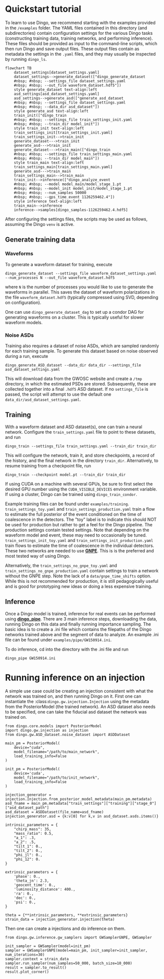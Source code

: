 # Quickstart tutorial

To learn to use Dingo, we recommend starting with the examples provided in the `/examples`
folder. The YAML files contained in this directory (and subdirectories) contain
configuration settings for the various Dingo tasks (constructing training data, training networks, and performing inference). These files should be provided as input to the
command-line scripts, which then run Dingo and save output files. These output files
contain as metadata the settings in the `.yaml` files, and they may usually be inspected
by running `dingo_ls`.

```{mermaid}
flowchart TB
    dataset_settings[dataset_settings.yaml]
    dataset_settings-->generate_dataset(["dingo_generate_dataset
    #nbsp; #nbsp; --settings_file dataset_settings.yaml
    #nbsp; #nbsp; --out_file waveform_dataset.hdf5"])
    style generate_dataset text-align:left
    asd_settings[asd_dataset_settings.yaml]
    asd_settings-->generate_asd(["generate_asd_dataset
    #nbsp; #nbsp; --settings_file dataset_settings.yaml
    #nbsp; #nbsp; --data_dir asd_dataset"])
    style generate_asd text-align:left
    train_init(["dingo_train 
    #nbsp; #nbsp; --settings_file train_settings_init.yaml
    #nbsp; #nbsp; --train_dir model_init"])
    style train_init text-align:left
    train_settings_init[train_settings_init.yaml]
    train_settings_init-->train_init
    generate_dataset--->train_init
    generate_asd--->train_init
    generate_dataset--->train_main(["dingo_train 
    #nbsp; #nbsp; --settings_file train_settings_main.yaml
    #nbsp; #nbsp; --train_dir model_main"])
    style train_main text-align:left
    train_settings_main[train_settings_main.yaml]
    generate_asd--->train_main
    train_settings_main-->train_main
    train_init-->inference(["dingo_analyze_event
    #nbsp; #nbsp; --model model_main/model_stage_1.pt
    #nbsp; #nbsp; --model_init model_init/model_stage_1.pt
    #nbsp; #nbsp; --num_samples 50000
    #nbsp; #nbsp; --gps_time_event 1126259462.4"])
    style inference text-align:left
    train_main-->inference
    inference-->samples[dingo_samples-1126259462.4.hdf5]
```




After configuring the settings files, the scripts may be used as follows, assuming the
Dingo `venv` is active.

## Generate training data

### Waveforms

To generate a waveform dataset for training, execute

```
dingo_generate_dataset --settings_file waveform_dataset_settings.yaml --num_processes N --out_file waveform_dataset.hdf5
```

where `N` is the number of processes you would like to use to generate the waveforms in
parallel. This saves the dataset of waveform polarizations in the
file `waveform_dataset.hdf5` (typically compressed using SVD, depending on configuration).

One can use `dingo_generate_dataset_dag` to set up a condor DAG for generating waveforms
on a cluster. This is typically useful for slower waveform models.

### Noise ASDs

Training also requires a dataset of noise ASDs, which are sampled randomly for each
training sample. To generate this dataset based on noise observed during a run, execute

```
dingo_generate_ASD_dataset --data_dir data_dir --settings_file asd_dataset_settings.yaml
```

This will download data from the GWOSC website and create a `/tmp` directory, in which the
estimated PSDs are stored. Subsequently, these are collected together into a final `.hdf5`
ASD dataset.
If no `settings_file` is passed, the script will attempt to use the default
one `data_dir/asd_dataset_settings.yaml`.

## Training

With a waveform dataset and ASD dataset(s), one can train a neural network. Configure
the `train_settings.yaml` file to point to these datasets, and run

```
dingo_train --settings_file train_settings.yaml --train_dir train_dir
```

This will configure the network, train it, and store checkpoints, a record of the history,
and the final network in the directory `train_dir`. Alternatively, to resume training from
a checkpoint file, run

```
dingo_train --checkpoint model.pt --train_dir train_dir
```

If using CUDA on a machine with several GPUs, be sure to first select the desired GPU
number using the `CUDA_VISIBLE_DEVICES` environment variable. If using a cluster, Dingo
can be trained using `dingo_train_condor`.

Example training files can be found under `examples/training`. 
`train_settings_toy.yaml` and `train_settings_production.yaml` train a flow to
estimate the full posterior of the event conditioned on the time of coalescence
in the detectors. The "toy" label is to indicate this should NOT be used for production but 
rather to get a feel for the Dingo pipeline. The production settings contain tested 
settings. Note that depending on the waveform model and event, these may need to occasionally
be tuned. `train_settings_init_toy.yaml` and `train_settings_init_production.yaml` train
flows to estimate the time of coalescence in the individual detectors. These two
networks are needed to use [**GNPE**](gnpe.md). This is is the preferred and
most tested way of using Dingo. 

Alternatively, the `train_settings_no_gnpe_toy.yaml` and
`train_settings_no_gnpe_production.yaml` contain settings to train a network
without the GNPE step. Note the lack of a `data/gnpe_time_shifts` option. While this is not
recommended for production, it is still pedagogically useful and is good for prototyping 
new ideas or doing a less expensive training.   

## Inference

Once a Dingo model is trained, inference for real events can be performed using
[**dingo_pipe**](dingo_pipe.md). There are 3 main inference steps, downloading the data, 
running Dingo on this data and finally running importance sampling. The basic
idea is to create a .ini file which contains the filepaths of the Dingo networks
trained above and the segment of data to analyze. An example .ini file can be
found under `examples/pipe/GW150914.ini`. 

To do inference, cd into the directory with the .ini file and run 

```
dingo_pipe GW150914.ini
```


<!-- One can also just run the network without doing importance sampling with the following
command line argument. 

```
dingo_analyze_event
  --model model
  --model_init model_init
  --gps_time_event gps_time_event
  --num_samples num_samples
  --num_gnpe_iterations num_gnpe_iterations
  --batch_size batch_size
```

where model.pt is the path of the trained Dingo mode, gps_time_event is the GPS
time of the event to be analyzed (e.g., 1126259462.4 for GW150914), num_samples
is the number of desired samples and batch_size is the batch size (the larger
the faster the computation, but limited by GPU memory). Dingo downloads the
event data from GWOSC. It also estimates the noise ASD from data prior to the
event. -->


# Running inference on an injection 

A simple use case could be creating an injection consistent with what the
network was trained on, and then running Dingo on it. First one can instantiate
the :class:`dingo.gw.injection.Injection` using the metadata from the
PosteriorModel (the trained network). An ASD dataset also needs to be specified,
one can take the fiducial asd dataset the network was trained on. 

```
from dingo.core.models import PosteriorModel
import dingo.gw.injection as injection
from dingo.gw.ASD_dataset.noise_dataset import ASDDataset

main_pm = PosteriorModel(
    device="cuda",
    model_filename="/path/to/main_network", 
    load_training_info=False
)

init_pm = PosteriorModel(
    device='cuda',
    model_filename="/path/to/init_network",
    load_training_info=False
)

injection_generator = injection.Injection.from_posterior_model_metadata(main_pm.metadata)
asd_fname = main_pm.metadata["train_settings"]["training"]["stage_0"]["asd_dataset_path"]
asd_dataset = ASDDataset(file_name=asd_fname)
injection_generator.asd = {k:v[0] for k,v in asd_dataset.asds.items()}

intrinsic_parameters = {
    "chirp_mass": 35,
    "mass_ratio": 0.5,
    "a_1": .3,
    "a_2": .5,
    "tilt_1": 0.,
    "tilt_2": 0.,
    "phi_jl": 0.,
    "phi_12": 0.
}

extrinsic_parameters = {
    'phase': 0.,
    'theta_jn': 2.3,
    'geocent_time': 0.,
    'luminosity_distance': 400.,
    'ra': 0.,
    'dec': 0.,
    'psi': 0.,
}

theta = {**intrinsic_parameters, **extrinsic_parameters}
strain_data = injection_generator.injection(theta)
```

Then one can create a injections and do inference on them.

```
from dingo.gw.inference.gw_samplers import GWSamplerGNPE, GWSampler

init_sampler = GWSampler(model=init_pm)
sampler = GWSamplerGNPE(model=main_pm, init_sampler=init_sampler, num_iterations=30)
sampler.context = strain_data
sampler.run_sampler(num_samples=50_000, batch_size=10_000)
result = sampler.to_result()
result.plot_corner()
```